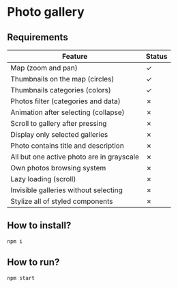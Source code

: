 # Photo gallery

## Requirements

|Feature|Status|
|---|---|
|Map (zoom and pan)|&check;|
|Thumbnails on the map (circles)|&check;|
|Thumbnails categories (colors)|&check;|
|Photos filter (categories and data)|&cross;|
|Animation after selecting (collapse)|&cross;|
|Scroll to gallery after pressing|&cross;|
|Display only selected galleries|&cross;|
|Photo contains title and description|&cross;|
|All but one active photo are in grayscale|&cross;|
|Own photos browsing system|&cross;|
|Lazy loading (scroll)|&cross;|
|Invisible galleries without selecting|&cross;|
|Stylize all of styled components|&cross;|

## How to install?
```
npm i
```

## How to run?
```
npm start
```
